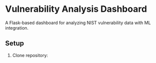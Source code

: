# Vulnerability Analysis Dashboard

A Flask-based dashboard for analyzing NIST vulnerability data with ML integration.

## Setup

1. Clone repository:
